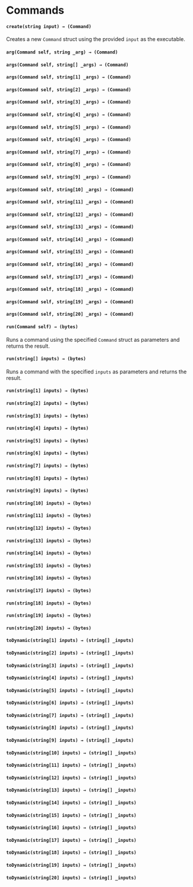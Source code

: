 # Commands

#### **`create(string input) → (Command)`**

Creates a new `Command` struct using the provided `input` as the executable.

#### **`arg(Command self, string _arg) → (Command)`**


#### **`args(Command self, string[] _args) → (Command)`**


#### **`args(Command self, string[1] _args) → (Command)`**


#### **`args(Command self, string[2] _args) → (Command)`**


#### **`args(Command self, string[3] _args) → (Command)`**


#### **`args(Command self, string[4] _args) → (Command)`**


#### **`args(Command self, string[5] _args) → (Command)`**


#### **`args(Command self, string[6] _args) → (Command)`**


#### **`args(Command self, string[7] _args) → (Command)`**


#### **`args(Command self, string[8] _args) → (Command)`**


#### **`args(Command self, string[9] _args) → (Command)`**


#### **`args(Command self, string[10] _args) → (Command)`**


#### **`args(Command self, string[11] _args) → (Command)`**


#### **`args(Command self, string[12] _args) → (Command)`**


#### **`args(Command self, string[13] _args) → (Command)`**


#### **`args(Command self, string[14] _args) → (Command)`**


#### **`args(Command self, string[15] _args) → (Command)`**


#### **`args(Command self, string[16] _args) → (Command)`**


#### **`args(Command self, string[17] _args) → (Command)`**


#### **`args(Command self, string[18] _args) → (Command)`**


#### **`args(Command self, string[19] _args) → (Command)`**


#### **`args(Command self, string[20] _args) → (Command)`**


#### **`run(Command self) → (bytes)`**

Runs a command using the specified `Command` struct as parameters and returns the result.

#### **`run(string[] inputs) → (bytes)`**

Runs a command with the specified `inputs` as parameters and returns the result.

#### **`run(string[1] inputs) → (bytes)`**


#### **`run(string[2] inputs) → (bytes)`**


#### **`run(string[3] inputs) → (bytes)`**


#### **`run(string[4] inputs) → (bytes)`**


#### **`run(string[5] inputs) → (bytes)`**


#### **`run(string[6] inputs) → (bytes)`**


#### **`run(string[7] inputs) → (bytes)`**


#### **`run(string[8] inputs) → (bytes)`**


#### **`run(string[9] inputs) → (bytes)`**


#### **`run(string[10] inputs) → (bytes)`**


#### **`run(string[11] inputs) → (bytes)`**


#### **`run(string[12] inputs) → (bytes)`**


#### **`run(string[13] inputs) → (bytes)`**


#### **`run(string[14] inputs) → (bytes)`**


#### **`run(string[15] inputs) → (bytes)`**


#### **`run(string[16] inputs) → (bytes)`**


#### **`run(string[17] inputs) → (bytes)`**


#### **`run(string[18] inputs) → (bytes)`**


#### **`run(string[19] inputs) → (bytes)`**


#### **`run(string[20] inputs) → (bytes)`**


#### **`toDynamic(string[1] inputs) → (string[] _inputs)`**


#### **`toDynamic(string[2] inputs) → (string[] _inputs)`**


#### **`toDynamic(string[3] inputs) → (string[] _inputs)`**


#### **`toDynamic(string[4] inputs) → (string[] _inputs)`**


#### **`toDynamic(string[5] inputs) → (string[] _inputs)`**


#### **`toDynamic(string[6] inputs) → (string[] _inputs)`**


#### **`toDynamic(string[7] inputs) → (string[] _inputs)`**


#### **`toDynamic(string[8] inputs) → (string[] _inputs)`**


#### **`toDynamic(string[9] inputs) → (string[] _inputs)`**


#### **`toDynamic(string[10] inputs) → (string[] _inputs)`**


#### **`toDynamic(string[11] inputs) → (string[] _inputs)`**


#### **`toDynamic(string[12] inputs) → (string[] _inputs)`**


#### **`toDynamic(string[13] inputs) → (string[] _inputs)`**


#### **`toDynamic(string[14] inputs) → (string[] _inputs)`**


#### **`toDynamic(string[15] inputs) → (string[] _inputs)`**


#### **`toDynamic(string[16] inputs) → (string[] _inputs)`**


#### **`toDynamic(string[17] inputs) → (string[] _inputs)`**


#### **`toDynamic(string[18] inputs) → (string[] _inputs)`**


#### **`toDynamic(string[19] inputs) → (string[] _inputs)`**


#### **`toDynamic(string[20] inputs) → (string[] _inputs)`**


